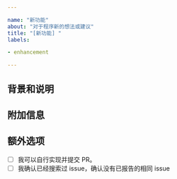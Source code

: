```yaml
---

name: "新功能"
about: "对于程序新的想法或建议"
title: "[新功能] "
labels:

- enhancement

---
```


<!-- ⚠ 请按照此模板填写，否则可能立即被关闭 -->
<!-- 提交前可使用【Preview】预览提交的更改 -->

## 背景和说明

<!-- 简要说明产生此想法的背景和此想法的具体内容 -->

## 附加信息

<!-- 更多你想要表达的内容 -->

## 额外选项

<!-- 请将符合条件的 `[ ]` 更改为 `[x]` -->

- [ ] 我可以自行实现并提交 PR。
- [ ] 我确认已经搜索过 issue，确认没有已报告的相同 issue
